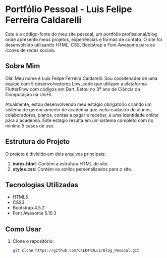 # Portfólio Pessoal - Luis Felipe Ferreira Caldarelli

Este é o código-fonte do meu site pessoal, um portfólio profissional/blog onde apresento meus projetos, experiências e formas de contato. O site foi desenvolvido utilizando HTML, CSS, Bootstrap e Font Awesome para os ícones de redes sociais.

## Sobre Mim

Olá! Meu nome é Luis Felipe Ferreira Caldarelli. Sou coordenador de uma equipe com 5 desenvolvedores Low_code que utilizam a plataforma FlutterFlow com códigos em Dart. Estou no 3º ano de Ciência da Computação na UniFil.

Atualmente, estou desenvolvendo meu estágio obrigatório criando um sistema de gerenciamento de academia que inclui cadastro de alunos, colaboradores, planos, contas a pagar e receber, e uma identidade online para a academia. Este estágio resulta em um sistema completo com no mínimo 5 casos de uso.

## Estrutura do Projeto

O projeto é dividido em dois arquivos principais:

1. **index.html**: Contém a estrutura HTML do site.
2. **styles.css**: Contém os estilos personalizados para o site.

## Tecnologias Utilizadas

- HTML5
- CSS3
- Bootstrap 4.5.2
- Font Awesome 5.15.3

## Como Usar

1. Clone o repositório:
   ```bash
   git clone https://github.com/C4LD4R3LL1/Blog_Pessoal.git
